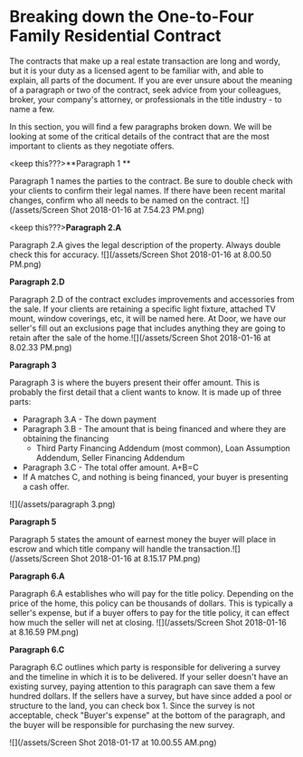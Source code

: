 # Breaking down the One-to-Four Family Residential Contract

The contracts that make up a real estate transaction are long and wordy, but it is your duty as a licensed agent to be familiar with, and able to explain, all parts of the document. If you are ever unsure about the meaning of a paragraph or two of the contract, seek advice from your colleagues, broker, your company's attorney, or professionals in the title industry - to name a few.

In this section, you will find a few paragraphs broken down. We will be looking at some of the critical details of the contract that are the most important to clients as they negotiate offers.

&lt;keep this???&gt;**Paragraph 1 **

Paragraph 1 names the parties to the contract. Be sure to double check with your clients to confirm their legal names. If there have been recent marital changes, confirm who all needs to be named on the contract. ![](/assets/Screen Shot 2018-01-16 at 7.54.23 PM.png)

&lt;keep this???&gt;**Paragraph 2.A**

Paragraph 2.A gives the legal description of the property. Always double check this for accuracy. ![](/assets/Screen Shot 2018-01-16 at 8.00.50 PM.png)

**Paragraph 2.D**

Paragraph 2.D of the contract excludes improvements and accessories from the sale. If your clients are retaining a specific light fixture, attached TV mount, window coverings, etc, it will be named here. At Door, we have our seller's fill out an exclusions page that includes anything they are going to retain after the sale of the home.![](/assets/Screen Shot 2018-01-16 at 8.02.33 PM.png)

**Paragraph 3**

Paragraph 3 is where the buyers present their offer amount. This is probably the first detail that a client wants to know. It is made up of three parts:

* Paragraph 3.A - The down payment 
* Paragraph 3.B - The amount that is being financed and where they are obtaining the financing 
  * Third Party Financing Addendum \(most common\), Loan Assumption Addendum, Seller Financing Addendum
* Paragraph 3.C - The total offer amount. A+B=C
* If A matches C, and nothing is being financed, your buyer is presenting a cash offer.

![](/assets/paragraph 3.png)

**Paragraph 5**

Paragraph 5 states the amount of earnest money the buyer will place in escrow and which title company will handle the transaction.![](/assets/Screen Shot 2018-01-16 at 8.15.17 PM.png)

**Paragraph 6.A**

Paragraph 6.A establishes who will pay for the title policy. Depending on the price of the home, this policy can be thousands of dollars. This is typically a seller's expense, but if a buyer offers to pay for the title policy, it can effect how much the seller will net at closing. ![](/assets/Screen Shot 2018-01-16 at 8.16.59 PM.png)

**Paragraph 6.C**

Paragraph 6.C outlines which party is responsible for delivering a survey and the timeline in which it is to be delivered. If your seller doesn't have an existing survey, paying attention to this paragraph can save them a few hundred dollars. If the sellers have a survey, but have since added a pool or structure to the land, you can check box 1. Since the survey is not acceptable, check "Buyer's expense" at the bottom of the paragraph, and the buyer will be responsible for purchasing the new survey.  

 ![](/assets/Screen Shot 2018-01-17 at 10.00.55 AM.png)



